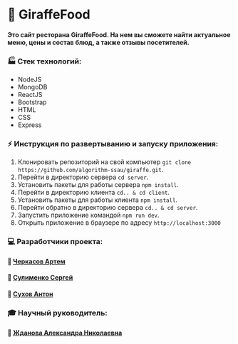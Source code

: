 # :palm_tree: GiraffeFood

####  Это сайт ресторана GiraffeFood. На нем вы сможете найти актуальное меню, цены и состав блюд, а также  отзывы посетителей.

### :factory: Стек технологий:
* NodeJS
* MongoDB
* ReactJS
* Bootstrap
* HTML
* CSS
* Express

### :zap: Инструкция по развертыванию и запуску приложения:
 1. Клонировать репозиторий на свой компьютер
     `git clone https://github.com/algorithm-ssau/giraffe.git`.
 2. Перейти в директорию сервера `cd server`.
 3. Установить пакеты для работы сервера `npm install`.
 4. Перейти в директорию клиента `cd.. & cd client`.
 5. Установить пакеты для работы клиента `npm install`.
 6. Перейти обратно в директорию сервера `cd.. & cd server`.
 7. Запустить приложение командой `npm run dev`.
 8. Открыть приложение в браузере по адресу `http://localhost:3000`

### :computer: Разработчики проекта:
#### :small_blue_diamond: [Черкасов Артем]
#### :small_blue_diamond: [Сулименко Сергей]
#### :small_blue_diamond: [Сухов Антон]

### :mortar_board: Научный руководитель:
#### :small_orange_diamond: [Жданова Александра Николаевна]

[Черкасов Артем]: https://github.com/4abrec
[Сулименко Сергей]: https://github.com/B-rnCorn
[Сухов Антон]: https://github.com/neboskreb-tech
[Жданова Александра Николаевна]: https://github.com/AleksandraDanilenko
